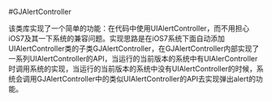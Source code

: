 #GJAlertController

该类库实现了一个简单的功能：在代码中使用UIAlertController，而不用担心iOS7及其一下系统的兼容问题。实现思路是在iOS7系统下面自动添加UIAlertController类的子类GJAlertController，在GJAlertController内部实现了一系列UIAlertController的API，当运行的当前版本的系统中有UIAlerController时调用系统的实现，当运行的当前版本的系统中没有UIAlertController的时候，系统会调用GJAlertController中的类似UIAlertController的API去实现弹出alert的功能。